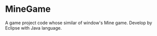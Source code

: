 # MineGame
A game project code whose similar of window's Mine game. Develop by Eclipse with Java language.
